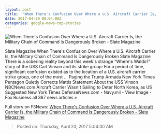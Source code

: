 ```yaml
---
layout: post
title:  "When There's Confusion Over Where a U.S. Aircraft Carrier Is, the Military Chain of Command Is Dangerously Broken - Slate Magazine"
date: 2017-04-20 00:04:00Z
categories: google-news-top-stories
---
```


![When There's Confusion Over Where a U.S. Aircraft Carrier Is, the Military Chain of Command Is Dangerously Broken - Slate Magazine](http://www.slate.com/content/dam/slate/articles/news_and_politics/politics/2017/04/170419_POL_USS-Carl-Vinson.jpg.CROP.promo-large.jpg)

Slate Magazine When There's Confusion Over Where a U.S. Aircraft Carrier Is, the Military Chain of Command Is Dangerously Broken Slate Magazine There is a sobering reality beyond this week's strange “Where's Waldo?” story of the USS Carl Vinson and its strike group: For a period of time, significant confusion existed as to the location of a U.S. aircraft carrier strike group, one of the most ... Paging the Trump Armada New York Times Pentagon Quietly Corrects Mattis Statement About the USS Vinson NBCNews.com Aircraft Carrier Wasn't Sailing to Deter North Korea, as US Suggested New York Times DefenseNews.com - Navy.mil - View Image - Fox Business all 387 news articles »


Full story on F3News: [When There's Confusion Over Where a U.S. Aircraft Carrier Is, the Military Chain of Command Is Dangerously Broken - Slate Magazine](http://www.f3nws.com/n/GXkVkC)

> Posted on: Thursday, April 20, 2017 5:04:00 AM
